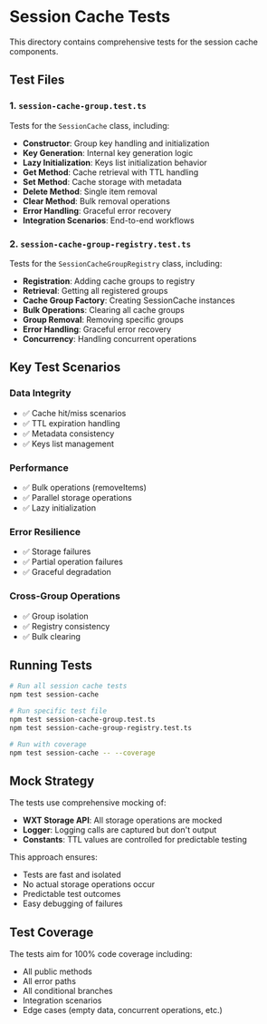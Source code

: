 # Session Cache Tests

This directory contains comprehensive tests for the session cache components.

## Test Files

### 1. `session-cache-group.test.ts`

Tests for the `SessionCache` class, including:

- **Constructor**: Group key handling and initialization
- **Key Generation**: Internal key generation logic
- **Lazy Initialization**: Keys list initialization behavior
- **Get Method**: Cache retrieval with TTL handling
- **Set Method**: Cache storage with metadata
- **Delete Method**: Single item removal
- **Clear Method**: Bulk removal operations
- **Error Handling**: Graceful error recovery
- **Integration Scenarios**: End-to-end workflows

### 2. `session-cache-group-registry.test.ts`

Tests for the `SessionCacheGroupRegistry` class, including:

- **Registration**: Adding cache groups to registry
- **Retrieval**: Getting all registered groups
- **Cache Group Factory**: Creating SessionCache instances
- **Bulk Operations**: Clearing all cache groups
- **Group Removal**: Removing specific groups
- **Error Handling**: Graceful error recovery
- **Concurrency**: Handling concurrent operations

## Key Test Scenarios

### Data Integrity

- ✅ Cache hit/miss scenarios
- ✅ TTL expiration handling
- ✅ Metadata consistency
- ✅ Keys list management

### Performance

- ✅ Bulk operations (removeItems)
- ✅ Parallel storage operations
- ✅ Lazy initialization

### Error Resilience

- ✅ Storage failures
- ✅ Partial operation failures
- ✅ Graceful degradation

### Cross-Group Operations

- ✅ Group isolation
- ✅ Registry consistency
- ✅ Bulk clearing

## Running Tests

```bash
# Run all session cache tests
npm test session-cache

# Run specific test file
npm test session-cache-group.test.ts
npm test session-cache-group-registry.test.ts

# Run with coverage
npm test session-cache -- --coverage
```

## Mock Strategy

The tests use comprehensive mocking of:

- **WXT Storage API**: All storage operations are mocked
- **Logger**: Logging calls are captured but don't output
- **Constants**: TTL values are controlled for predictable testing

This approach ensures:

- Tests are fast and isolated
- No actual storage operations occur
- Predictable test outcomes
- Easy debugging of failures

## Test Coverage

The tests aim for 100% code coverage including:

- All public methods
- All error paths
- All conditional branches
- Integration scenarios
- Edge cases (empty data, concurrent operations, etc.)
